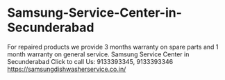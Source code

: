 # Samsung-Service-Center-in-Secunderabad
For repaired products we provide 3 months warranty on spare parts and 1 month warranty on general service. Samsung Service Center in Secunderabad Click to call Us: 9133393345, 9133393346 https://samsungdishwasherservice.co.in/
